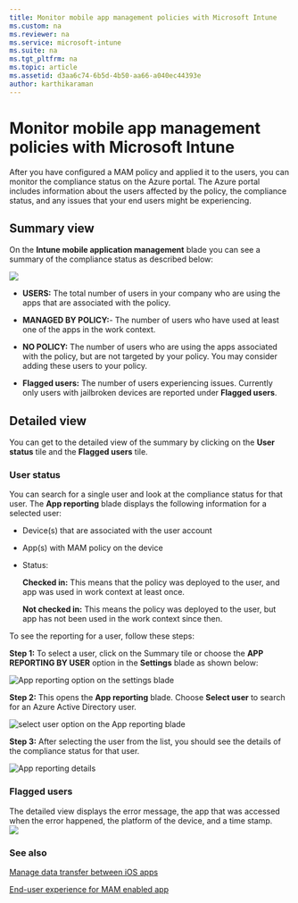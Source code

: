 ```yaml
---
title: Monitor mobile app management policies with Microsoft Intune
ms.custom: na
ms.reviewer: na
ms.service: microsoft-intune
ms.suite: na
ms.tgt_pltfrm: na
ms.topic: article
ms.assetid: d3aa6c74-6b5d-4b50-aa66-a040ec44393e
author: karthikaraman
---
```

# Monitor mobile app management policies with Microsoft Intune
After you have configured a MAM policy and applied it to the users, you can monitor the compliance status on the Azure portal. The Azure portal includes information about the users affected by the policy, the compliance status, and any issues that your end users might be experiencing.
## Summary view
On the **Intune mobile application management** blade you can see a summary of the compliance status as described below:


![](../media/AppManagement/AzurePortal_MAM_MonitorUsers.png)

-   **USERS:** The total number of users in your company who are using the apps that are associated with the policy.

-   **MANAGED BY POLICY:**- The number of users who have used at least one of the apps in the work context.

-   **NO POLICY:** The number of users who are using the apps associated with the policy, but are not targeted by your policy.  You may consider adding these users to your policy.

- **Flagged users:** The number of users experiencing issues. Currently only users with jailbroken devices are reported under **Flagged users**.


## Detailed view
You can get to the detailed view of the summary by clicking on the **User status** tile and the **Flagged users** tile.

### User status
You can search for a single user and look at the compliance status for that user. The **App reporting** blade displays the following information for a selected user:
- Device(s) that are associated with the user account
- App(s) with MAM policy on the device
- Status:

  **Checked in:** This means that the policy was deployed to the user, and app was used in work context at least once.

  **Not checked in:** This means the policy was deployed to the user, but app has not been used in the work context since then.

To see the reporting for a user, follow these steps:

**Step 1:**  To select a user, click on the Summary tile or choose the **APP REPORTING BY USER** option in the **Settings** blade as shown below:

![App reporting option on the settings blade](../media/mam-azure-portal-app-reporting-by-user-settings-blade.png)

**Step 2:** This opens the **App reporting** blade. Choose **Select user** to search for an Azure Active Directory user.

![select user option on the App reporting blade](../media/mam-azure-portal-app-reporting-select-user.png)

**Step 3:** After selecting the user from the list, you should see the details of the compliance status for that user.

![App reporting details](../media/mam-azure-portal-app-reporting-by-user.png)
### Flagged users
The detailed view displays the error message, the app that was accessed when the error happened, the platform of the device, and a time stamp.  
![](../media/AppManagement/AzurePortal_MAM_FlaggedUserDetails.png)

<!---##  Wipe requests
-   The **Wipe requests** tile shows you the summary report of the status of the wipe requests you made. Clicking on this tile will open a new blade that has more detailed information. For a detailed description of the wipe request information that is displayed in this blade, read the [Wipe managed company app data with Microsoft Intune](../Topic/Wipe-managed-company-app-data-with-Microsoft-Intune.md) topic.

    ![](../media/AppManagement/AzurePortal_MAM_WipeRequestsSummary.png)--->

### See also
[Manage data transfer between iOS apps](manage-data-transfer-between-ios-apps-with-microsoft-intune.md)

[End-user experience for MAM enabled app](end-user-experience-for-mam-enabled-apps-with-microsoft-intune.md)
